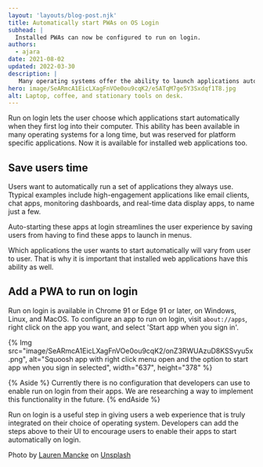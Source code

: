 ```yaml
---
layout: 'layouts/blog-post.njk'
title: Automatically start PWAs on OS Login
subhead: |
  Installed PWAs can now be configured to run on login.
authors:
  - ajara
date: 2021-08-02
updated: 2022-03-30
description: |
   Many operating systems offer the ability to launch applications automatically when the user logs in. This ability is now available for installed web applications.
hero: image/SeARmcA1EicLXagFnVOe0ou9cqK2/e5ATqM7ge5Y3Sxdqf1T8.jpg
alt: Laptop, coffee, and stationary tools on desk.
---
```

Run on login lets the user choose which applications start
automatically when they first log into their computer. This ability has been
available in many operating systems for a long time, but was reserved for
platform specific applications. Now it is available for installed web applications too.

## Save users time

Users want to automatically run a set of applications they always use.
Ttypical examples include high-engagement applications like email clients, chat apps,
monitoring dashboards, and real-time data display apps, to name just a few.

Auto-starting these apps at login streamlines the user experience by saving
users from having to find these apps to launch in menus.

Which applications the user wants to start automatically will vary from user
to user. That is why it is important that installed web applications have this
ability as well.

## Add a PWA to run on login

Run on login is available in Chrome 91 or Edge 91 or later, on Windows, Linux,
and MacOS. To configure an app to run on login, visit `about://apps`, right
click on the app you want, and select 'Start app when you sign in'.

{% Img src="image/SeARmcA1EicLXagFnVOe0ou9cqK2/onZ3RWUAzuD8KSSvyu5x.png",
alt="Squoosh app with right click menu open and the option to start app when
you sign in selected", width="637", height="378" %}

{% Aside %}
Currently there is no configuration that developers can use to enable
run on login from their apps. We are researching a way to implement this
functionality in the future.
{% endAside %}

Run on login is a useful step in giving users a web experience that is truly
integrated on their choice of operating system. Developers can add the steps
above to their UI to encourage users to enable their apps to start
automatically on login.

Photo by [Lauren Mancke](https://unsplash.com/@laurenmancke) on
[Unsplash](https://unsplash.com/)

